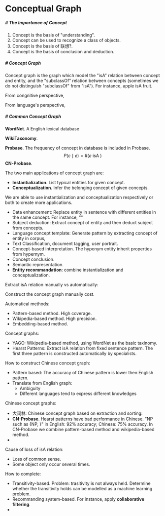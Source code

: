 # Conceptual Graph

##### # The Importance of Concept

1. Concept is the basis of "understanding".
2. Concept can be used to recognize a class of objects.
3. Concept is the basis of 联想?.
4. Concept is the basis of conclusion and deduction.



##### # Concept Graph

Concept graph is the graph which model the "isA" relation between concept and entity, and the "subclassOf" relation between concepts (sometimes we do not distinguish "subclassOf" from "isA"). For instance, apple isA fruit.

From congnitive perspective,

From language's perspective, 



##### # Common Concept Graph

**WordNet**. A English lexical database

**WikiTaxonomy**.

**Probase**. The frequency of concept in database is included in Probase.
$$
P(c\mid e) = \#(e~\text{isA}~ )
$$
**CN-Probase**.



The two main applications of concept graph are:

- **Instantialization**. List typical entities for given concept.
- **Conceptualization**. Infer the belonging concept of given concepts.

We are able to use instantialization and conceptualization respectively or both to create more applications.

- Data enhancement: Replace entity in sentence with different entities in the same concept. For instance, ""
- Subject deduction: Extract concept of entity and then deduct subject from concepts. 
- Language concept template: Generate pattern by extracting concept of entity in corpus, 
- Text Classification, document tagging, user portrait.
- Concept-based interpretation. The hyponym entity inherit properties from hypernym.
- Concept conclusion.
- Semantic representation.
- **Entity recommandation**: combine instantialization and conceptualization.



Extract isA relation manually vs automatically:

Construct the concept graph manually cost.



Automatical methods:

- Pattern-based method. High coverage. 
- Wikipedia-based method. High precision.
- Embedding-based method. 

Concept graphs:

- YAGO: Wikipedia-based method, using WordNet as the basic taxinomy.
- Hearst Patterns: Extract isA relation from fixed sentence pattern. The first three pattern is constructed automatically by specialists.

How to construct Chinese concept graph:

- Pattern based: The accuracy of Chinese pattern is lower then English pattern.
- Translate from English graph:
    - Ambiguity
    - Different languages tend to express different knowledges

Chinese concept graphs:

- 大词林: Chinese concept graph based on extraction and sorting:
- **CN-Probase**. Hearst patterns have bad performance in Chinese. "NP such as {NP, }" in English: 92% accuracy; Chinese: 75% accuracy. In CN-Probase we combine pattern-based method and wikipedia-based method.
- 





Cause of loss of isA relation:

- Loss of common sense.
- Some object only occur several times.

How to complete:

- Transitivity-based. Problem: trasitivity is not always held. Determine whether the transitivity holds can be modelled as a machine learning problem.
- Recommanding system-based. For instance, apply **collaborative filtering**.
- 





